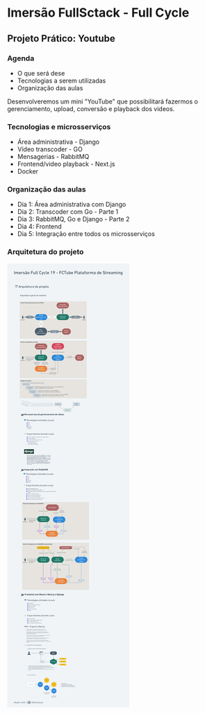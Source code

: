 # Imersão FullSctack - Full Cycle

## Projeto Prático: Youtube

### Agenda

- O que será dese
-  Tecnologias a serem utilizadas 
- Organização das aulas

Desenvolveremos um mini "YouTube" que possibilitará fazermos o gerenciamento, upload, conversão e 
playback dos videos.

### Tecnologias e microsserviços

- Área administrativa - Django
- Vídeo transcoder - GO
- Mensagerias - RabbitMQ
- Frontend/video playback - Next.js
- Docker

### Organização das aulas

- Dia 1: Área administrativa com Django
- Dia 2: Transcoder com Go - Parte 1
- Dia 3: RabbitMQ, Go e Django - Parte 2
- Dia 4: Frontend
- Dia 5: Integração entre todos os microsserviços

### Arquitetura do projeto

![Arquitetura do projeto](arquitetura_projeto.png)
